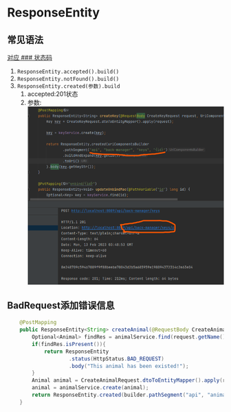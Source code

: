 # ResponseEntity

## 常见语法
[对应 ### 状态码](../../服务器网络/域名和网址以及超文本传输协议/超文本传输协议.md)

1. `ResponseEntity.accepted().build()`
2. `ResponseEntity.notFound().build()`
3. `ResponseEntity.created(参数).build`  
   1. accepted:201状态
   2. 参数:
        ![](2023-02-13-04-49-50.png)

## BadRequest添加错误信息

```java
    @PostMapping
    public ResponseEntity<String> createAnimal(@RequestBody CreateAnimalRequest request, UriComponentsBuilder builder) {
        Optional<Animal> findRes = animalService.find(request.getName());
        if(findRes.isPresent()){
            return ResponseEntity
                    .status(HttpStatus.BAD_REQUEST)
                    .body("This animal has been existed!");
        }
        Animal animal = CreateAnimalRequest.dtoToEntityMapper().apply(request);
        animal = animalService.create(animal);
        return ResponseEntity.created(builder.pathSegment("api", "animals", "{name}").buildAndExpand(animal.getName()).toUri()).build();
    }
```
